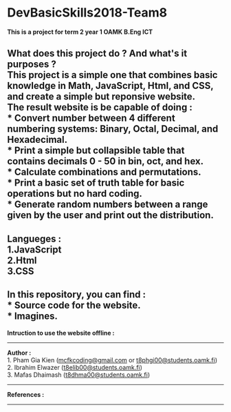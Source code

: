 # DevBasicSkills2018-Team8

**This is a project for term 2 year 1 OAMK B.Eng ICT**

**What does this project do ? And what's it purposes ?**  
This project is a simple one that combines basic knowledge in Math, JavaScript, Html, and CSS, and create a simple but reponsive website.   
The result website is be capable of doing :  
        * Convert number between 4 different numbering systems: Binary, Octal, Decimal, and Hexadecimal.  
        * Print a simple but collapsible table that contains decimals 0 - 50 in bin, oct, and hex.  
        * Calculate combinations and permutations.  
        * Print a basic set of truth table for basic operations but no hard coding.  
        * Generate random numbers between a range given by the user and print out the distribution.   
---
**Langueges :**  
    1.JavaScript  
    2.Html  
    3.CSS  
---
**In this repository, you can find :**  
    * Source code for the website.  
    * Imagines.  
---

**Intruction to use the website offline :**  

---

**Author :**  
    1. Pham Gia Kien    (mcfkcoding@gmail.com or t8phgi00@students.oamk.fi)  
    2. Ibrahim Elwazer  (t8elib00@students.oamk.fi)  
    3. Mafas Dhaimash   (t8dhma00@students.oamk.fi)  
  
---

**References :**  

---
